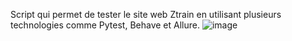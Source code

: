 Script qui permet de tester le site web Ztrain en utilisant plusieurs technologies comme Pytest, Behave et Allure. 
![image](https://github.com/AymenShe/Ztrain-app-test/assets/95171088/7cba6198-8dda-411b-9cc5-ed6c5db09935)
